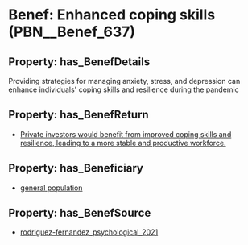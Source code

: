 # Benef: __Enhanced coping skills__ (PBN__Benef_637)

## Property: has_BenefDetails

Providing strategies for managing anxiety, stress, and depression can enhance individuals' coping skills and resilience during the pandemic

## Property: has_BenefReturn

* [Private investors would benefit from improved coping skills and resilience, leading to a more stable and productive workforce.](../BenefReturn/PBN__BenefReturn_685)

## Property: has_Beneficiary

* [general population](../Stakeholder/PBN__Stakeholder_9)

## Property: has_BenefSource

* [rodriguez-fernandez_psychological_2021](../Article/PBN__Article_126)

